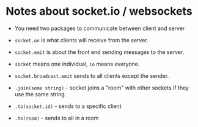 # Notes about socket.io / websockets

- You need two packages to communicate between client and server

- `socket.on` is what clients will receive from the server.

- `socket.emit` is about the front end sending messages to the server.

- `socket` means one individual,
  `io` means everyone.

- `socket.broadcast.emit` sends to all clients except the sender.

- `.join(some string)` - socket joins a "room" with other sockets if they use the same string.
- `.to(socket.id)` - sends to a specific client
- `.to(room)` - sends to all in a room
